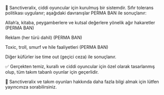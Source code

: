 🚨 Sanctiveralix, ciddi oyuncular için kurulmuş bir sistemdir.
Sıfır tolerans politikası uygulanır; aşağıdaki davranışlar PERMA BAN ile sonuçlanır:

Allah’a, kitaba, peygamberlere ve kutsal değerlere yönelik ağır hakaretler (PERMA BAN)

Reklam (her türü dahil) (PERMA BAN)

Toxic, troll, smurf ve hile faaliyetleri (PERMA BAN)

Diğer küfürler ise time out (geçici ceza) ile sonuçlanır.

✅ Gerçekten temiz, kurallı ve ciddi oyuncular için özel olarak tasarlanmış olup, tüm takım tabanlı oyunlar için geçerlidir.

📌 Sanctiveralix ve takım oyunları hakkında daha fazla bilgi almak için lütfen  yayıncınıza sorabilirsiniz.
